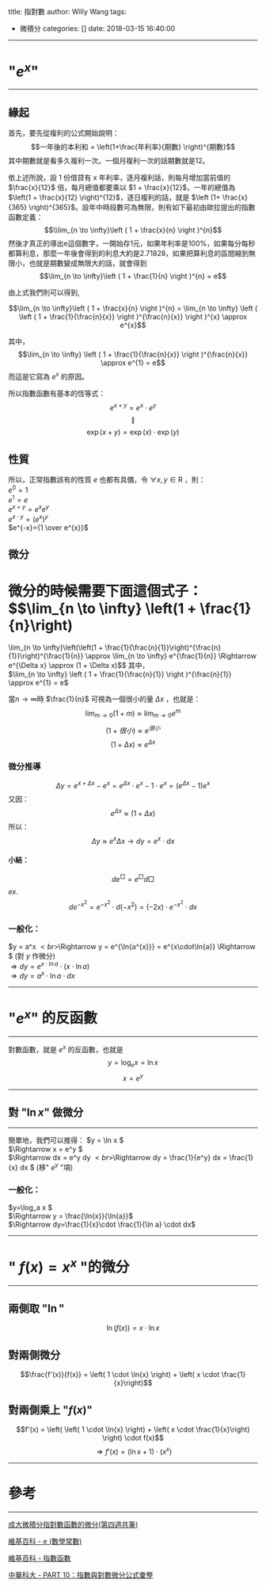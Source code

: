 title: 指對數
author: Willy Wang
tags:
  - 微積分
categories: []
date: 2018-03-15 16:40:00
---
# "$e^{x}$"

---

## 緣起

首先，要先從複利的公式開始說明：
$$一年後的本利和 = \left(1+\frac{年利率}{期數} \right)^{期數}$$
其中期數就是看多久複利一次。一個月複利一次的話期數就是12。

依上述所說，設 1 份借貸有 x 年利率，逐月複利話，則每月增加當前值的 $\frac{x}{12}$ 倍，每月總值都要乘以 $1 + \frac{x}{12}$，一年的總值為 $\left(1 + \frac{x}{12} \right)^{12}$，逐日複利的話，就是 $\left (1+ \frac{x}{365} \right)^{365}$。設年中時段數可為無限，則有如下最初由歐拉提出的指數函數定義：
$$\\lim_{n \to \infty}\left ( 1 + \frac{x}{n} \right )^{n}$$
然後才真正的導出e這個數字，一開始存1元，如果年利率是100%，如果每分每秒都算利息，那麼一年後會得到的利息大約是2.71828，如果把算利息的區間縮到無限小，也就是期數變成無限大的話，就會得到
$$\lim_{n \to \infty}\left ( 1 + \frac{1}{n} \right )^{n} = e$$

由上式我們則可以得到,

$$\lim_{n \to \infty}\left ( 1 + \frac{x}{n} \right )^{n} = \lim_{n \to \infty} \left ( \left ( 1 + \frac{1}{\frac{n}{x}} \right )^{\frac{n}{x}} \right )^{x} \approx e^{x}$$

其中，
$$\lim_{n \to \infty} \left ( 1 + \frac{1}{\frac{n}{x}} \right )^{\frac{n}{x}} \approx e^{1} = e$$
而這是它寫為 $e^{x}$ 的原因。

所以指數函數有基本的恆等式：
$$e^{x+y} = e^{x} \cdot e^{y}$$
$$\parallel $$
$$\exp\left ( x + y \right ) = \exp\left ( x \right ) \cdot \exp\left ( y \right ) $$



## 性質

所以，正常指數該有的性質 $e$ 也都有具備，令 $\forall x, y\in \mathrm{R}$ ，則：<br>
$e^{0}=1$<br>
$e^{1}=e$<br>
$e^{x+y}=e^{x}e^{y}$<br>
$e^{x \cdot y}=\left(e^{x}\right)^{y}$<br>
$e^{-x}={1 \over e^{x}}$<br>


## 微分

微分的時候需要下面這個式子：
$$\lim_{n \to \infty} \left(1 + \frac{1}{n}\right)
 =
 \lim_{n \to \infty}\left(\left(1 + \frac{1}{\frac{n}{1}}\right)^{\frac{n}{1}}\right)^{\frac{1}{n}}
 \approx 
 \lim_{n \to \infty} e^{\frac{1}{n}} \Rightarrow e^{\Delta x} \approx (1 + \Delta x)$$
 其中，<br>
$\lim_{n \to \infty} \left ( 1 + \frac{1}{\frac{n}{1}} \right )^{\frac{n}{1}} \approx e^{1} = e$

當$n \to \infty$時 $\frac{1}{n}$ 可視為一個很小的量 $\Delta x$ ，也就是：
$$\lim_{m \to 0} (1 + m ) \approx \lim_{m \to 0} e^{m}$$
$$(1 + 很小 ) \approx e^{很小}$$
$$(1 + \Delta x ) \approx e^{\Delta x}$$

### 微分推導

$$\Delta y = e^{x+\Delta x} - e^{x} = e^{\Delta x}\cdot e^{x} - 1\cdot e^{x} = (e^{\Delta x} - 1) e^{x}$$
又因：
$$e^{\Delta x} \approx (1 + \Delta x)$$
所以：
$$\Delta y \approx e^{x}\Delta x \rightarrow dy = e^{x}\cdot dx$$
#### 小結：
$$de^{□} = e^{□}d□$$
$ex.$ $$de^{-x^2} = e^{-x^2}\cdot d(-x^2) = (-2x)\cdot e^{-x^2}\cdot dx$$

### 一般化：

$y = a^x $<br>$\Rightarrow y = e^{\ln{a^{x}}} = e^{x\cdot\ln{a}} \Rightarrow $ (對 $y$ 作微分)<br>$\Rightarrow dy= e^{x\cdot\ln{a}} \cdot \left ( x\cdot\ln{a} \right )$<br>$\Rightarrow dy=a^x\cdot \ln a \cdot dx$

---
# "$e^{x}$" 的反函數

---
對數函數，就是 $e^{x}$ 的反函數，也就是 $$y = \log_{e}{x} = \ln{x}$$ $$x = e^{y}$$

---
## 對 "$\ln{x}$" 做微分 

---
簡單地，我們可以推得：
$y = \ln x $<br> $\Rightarrow x = e^y $<br> $\Rightarrow dx = e^y dy $<br>$\Rightarrow dy = \frac{1}{e^y} dx = \frac{1}{x} dx $  (移" $e^{y}$ "項)

### 一般化：
$y=\log_a x $<br>
$\Rightarrow y = \frac{\ln{x}}{\ln{a}}$<br>
$\Rightarrow dy=\frac{1}{x}\cdot \frac{1}{\ln a} \cdot dx$

---
# " $f \left( x\right) = x^x$ "的微分

---

## 兩側取 "$\ln$"
$$\ln \left( f \left( x\right) \right) = x \cdot \ln{x}$$

## 對兩側微分
$$\frac{f'(x)}{f(x)} = \left( 1 \cdot \ln{x} \right) + \left( x \cdot \frac{1}{x}\right)$$

## 對兩側乘上 "$f(x)$"
$$f'(x) = \left( \left( 1 \cdot \ln{x} \right) + \left( x \cdot \frac{1}{x}\right) \right) \cdot f(x)$$
$$\Rightarrow f'(x) = \left( \ln{x}  + 1 \right) \cdot  \left( x^x \right)$$

---
# 參考

---

[成大微積分指對數函數的微分(第四週共筆)](http://moodle.ncku.edu.tw/mod/wiki/view.php?pageid=363)

[維基百科 - e (數學常數)](https://zh.wikipedia.org/wiki/E_%28%E6%95%B0%E5%AD%A6%E5%B8%B8%E6%95%B0%29)

[維基百科 - 指數函數](https://zh.wikipedia.org/wiki/%E6%8C%87%E6%95%B0%E5%87%BD%E6%95%B0)

[中華科大 - PART 10：指數與對數微分公式彙整](http://aca.cust.edu.tw/online/custcalculusi/10/07_03_10.html)